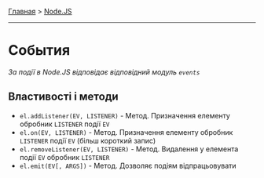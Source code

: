 [Главная](../README.md#readme) > [Node.JS](./README_NODEJS.md#readme)

***

# События

*За події в Node.JS відповідає відповідний модуль `events`*

## Властивості і методи

* `el.addListener(EV, LISTENER)` - Метод. Призначення елементу обробник `LISTENER` події `EV`
* `el.on(EV, LISTENER)` - Метод. Призначення елементу обробник `LISTENER` події `EV` (більш короткий запис)
* `el.removeListener(EV, LISTENER)` - Метод. Видалення у елемента події `EV` обробник `LISTENER`
* `el.emit(EV[, ARGS])` - Метод. Дозволяє подіям відпрацьовувати